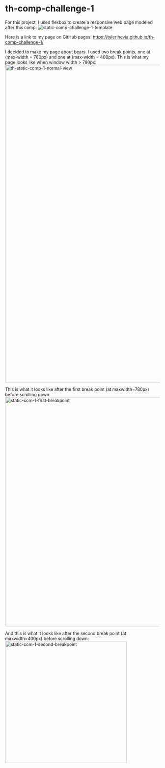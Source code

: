 # th-comp-challenge-1

For this project, I used flexbox to create a responsive web page modeled after this comp: 
![static-comp-challenge-1-template](https://cloud.githubusercontent.com/assets/25699277/26367089/aff46a14-3faa-11e7-8992-329a77ca6b28.jpg)

Here is a link to my page on GitHub pages: https://tylerjhevia.github.io/th-comp-challenge-1/

I decided to make my page about bears. I used two break points, one at (max-width = 780px) and one at (max-width = 400px). 
This is what my page looks like when window width > 780px: <img width="1032" alt="th-static-comp-1-normal-view" src="https://cloud.githubusercontent.com/assets/25699277/26368676/8b3dac30-3faf-11e7-9a87-8d7b9253470e.png">

This is what it looks like after the first break point (at maxwidth=780px) before scrolling down: <img width="745" alt="static-com-1-first-breakpoint" src="https://cloud.githubusercontent.com/assets/25699277/26369978/934a5d2a-3fb3-11e7-8643-2abe6154132a.png">

And this is what it looks like after the second break point (at maxwidth=400px) before scrolling down: <img width="396" alt="static-com-1-second-breakpoint" src="https://cloud.githubusercontent.com/assets/25699277/26370078/f32a76a8-3fb3-11e7-8332-a9cbf5cbef52.png">
